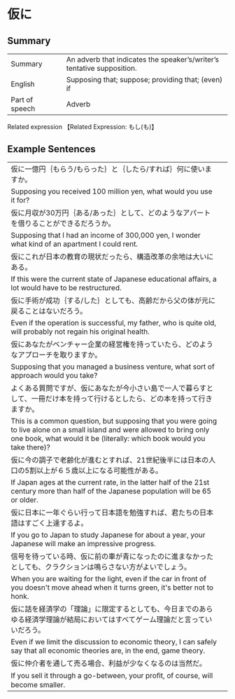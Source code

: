 # 仮に

## Summary

<table><tr>   <td>Summary<td>   <td>An adverb that indicates the speaker’s/writer’s tentative supposition.</td><tr><tr>   <td>English<td>   <td>Supposing that; suppose; providing that; (even) if</td><tr><tr>   <td>Part of speech<td>   <td>Adverb</td><tr></table><tr>   <td>Related expression<td>   <td>【Related Expression: もし(も)】</td><tr></table></table>

## Example Sentences

<table><tr><td>仮に一億円｛もらう/もらった｝と｛したら/すれば｝何に使いますか。<td><tr><tr><td>Supposing you received 100 million yen, what would you use it for?<td><tr><tr><td>仮に月収が30万円｛ある/あった｝として、どのようなアパートを借りることができるだろうか。<td><tr><tr><td>Supposing that I had an income of 300,000 yen, I wonder what kind of an apartment I could rent.<td><tr><tr><td>仮にこれが日本の教育の現状だったら、構造改革の余地は大いにある。<td><tr><tr><td>If this were the current state of Japanese educational affairs, a lot would have to be restructured.<td><tr><tr><td>仮に手術が成功｛する/した｝としても、高齢だから父の体が元に戻ることはないだろう。<td><tr><tr><td>Even if the operation is successful, my father, who is quite old, will probably not regain his original health.<td><tr><tr><td>仮にあなたがベンチャー企業の経営権を持っていたら、どのようなアプローチを取りますか。<td><tr><tr><td>Supposing that you managed a business venture, what sort of approach would you take?<td><tr><tr><td>よくある質問ですが、仮にあなたが今小さい島で一人で暮らすとして、一冊だけ本を持って行けるとしたら、どの本を持って行きますか。<td><tr><tr><td>This is a common question, but supposing that you were going to live alone on a small island and were allowed to bring only one book, what would it be (literally: which book would you take there)?<td><tr><tr><td>仮に今の調子で老齢化が進むとすれば、21世紀後半には日本の人口の5割以上が６５歳以上になる可能性がある。<td><tr><tr><td>If Japan ages at the current rate, in the latter half of the 21st century more than half of the Japanese population will be 65 or older.<td><tr><tr><td>仮に日本に一年ぐらい行って日本語を勉強すれば、君たちの日本語はすごく上達するよ。<td><tr><tr><td>If you go to Japan to study Japanese for about a year, your Japanese will make an impressive progress.<td><tr><tr><td>信号を待っている時、仮に前の車が青になったのに進まなかったとしても、クラクションは鳴らさない方がよいでしょう。<td><tr><tr><td>When you are waiting for the light, even if the car in front of you doesn't move ahead when it turns green, it's better not to honk.<td><tr><tr><td>仮に話を経済学の「理論」に限定するとしても、今日までのあらゆる経済学理論が結局においてはすべてゲーム理論だと言っていいだろう。<td><tr><tr><td>Even if we limit the discussion to economic theory, I can safely say that all economic theories are, in the end, game theory.<td><tr><tr><td>仮に仲介者を通して売る場合、利益が少なくなるのは当然だ。<td><tr><tr><td>If you sell it through a go-between, your proﬁt, of course, will become smaller.<td><tr></table>

